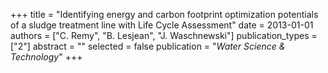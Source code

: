 +++
title = "Identifying energy and carbon footprint optimization potentials of a sludge treatment line with Life Cycle Assessment"
date = 2013-01-01
authors = ["C. Remy", "B. Lesjean", "J. Waschnewski"]
publication_types = ["2"]
abstract = ""
selected = false
publication = "*Water Science & Technology*"
+++

